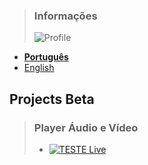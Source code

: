 

> ### Informações  
>  ![Profile](https://fcasfs-of.cloud-fs.net/Icon/info.png)
- [**Português**](https://fcasfs-of.cloud-fs.net/info-profile/)
- [English](https://fcasfs-of.cloud-fs.net/info-profile-en/)


## **Projects Beta**

> ### Player Áudio e Vídeo
> - [![TESTE Live](https://fcasfs-of.cloud-fs.net/Icon/mdpl.png)](https://fcasfs-of.cloud-fs.net/TECH-Free/)


